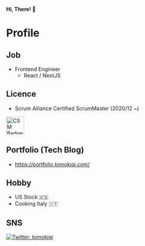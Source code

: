 **Hi, There! 👋**

# Profile

## Job

- Frontend Engineer
  - React / NextJS

## Licence

- Scrum Alliance Certified ScrumMaster (2020/12 ~)

<img alt="CSM Badge" src="https://certification.scrumalliance.org/assets/seal-csm-251122a888888f9f9239cae03a1d4a4e2e768461d398b8fe0282e7d8ed7d9631.png" height="48px" />

## Portfolio (Tech Blog)
- https://portfolio.tomokiqi.com/

## Hobby
- US Stock 🇺🇸
- Cooking Italy 🇮🇹

## SNS
<p>
  <a href="https://twitter.com/tomokiqi" target="_blank">
    <img alt="Twitter: tomokiqi" src="https://img.shields.io/twitter/follow/tomokiqi.svg?style=social" />
  </a>
</p>
